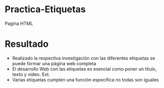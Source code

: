 # Practica-Etiquetas

Pagina HTML 

<h1>Resultado</h1>

<ul>
  <li> Realizado la respectiva investigación con las diferentes etiquetas se puede formar una página web
completa</li>
  <li>El desarrollo Web con las etiquetas es esencial como poner un título, texto y video. Ext. </li>
  <li> Varias etiquetas cumplen una función especifica no todas son iguales</li>
 
  </ul>



